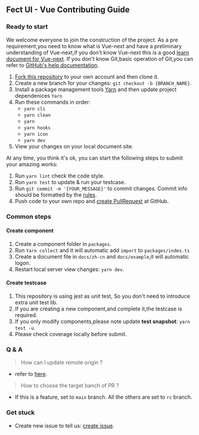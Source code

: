 ## Fect UI - Vue Contributing Guide

### Ready to start

We welcome everyone to join the construction of the project.
As a pre requirement,you need to know what is Vue-next and have a preliminary understanding of Vue-next,if you don't know Vue-next
this is a good [learn document for Vue-next](https://v3.vuejs.org/).
If you don't know Git,basic operation of Git,you can refer to [GitHub's help documentation](https://help.github.com/en/github/using-git).

1. [Fork this repository](https://help.github.com/en/github/getting-started-with-github/fork-a-repo) to your own account and then clone it.
2. Create a new branch for your changes: `git checkout -b {BRANCH_NAME}`.
3. Install a package management tools [Yarn](https://classic.yarnpkg.com/en/docs/install#mac-stable)
   and then update project dependenices `Yarn`
4. Run these commands in order:
   - `yarn cli`
   - `yarn clean`
   - `yarn`
   - `yarn hooks`
   - `yarn icon`
   - `yarn dev`
5. View your changes on your local document site.

At any time, you think it's ok, you can start the following steps to submit your amazing works:

1. Run `yarn lint` check the code style.
2. Run `yarn test` to update & run your testcase.
3. Run `git commit -m '{YOUR_MESSAGE}'` to commit changes. Commit info should be formatted by the [rules](https://github.com/conventional-changelog/commitlint/blob/master/%40commitlint/config-conventional/README.md).
4. Push code to your own repo and [create PullRequest](https://help.github.com/en/github/collaborating-with-issues-and-pull-requests/about-pull-requests) at GitHub.

### Common steps

#### **Create component**

1. Create a component folder in `packages`.
2. Run `Yarn collect` and it will automatic add `import` to `packages/index.ts`
3. Create a document file in `docs/zh-cn` and `docs/example`,it will automatic logon.
4. Restart local server view changes: `yarn dev`.

#### **Create testcase**

1. This repository is using jest as unit test, So you don't need to introduce extra unit test lib.
2. If you are creating a new component,and complete it,the testcase is required.
3. If you only modify components,please note update **test snapshot**: `yarn test -u`.
4. Please check coverage locally before submit.

### Q & A

> How can I update remote origin ?

- refer to [here](https://git-scm.com/book/en/v2/Git-Basics-Working-with-Remotes).

> How to choose the target banch of PR ?

- If this is a feature, set to `main` branch. All the others are set to `rc` branch.

### Get stuck

- Create new issue to tell us: [create issue](https://github.com/fect-org/fect/issues).
